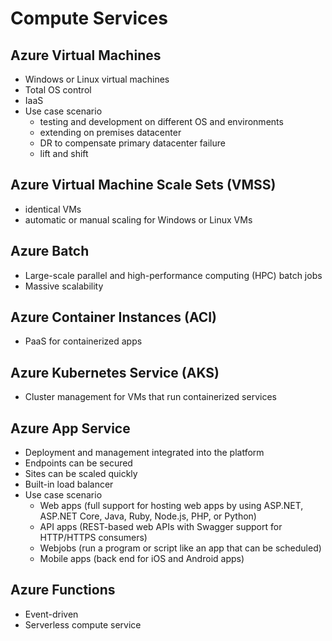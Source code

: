 # Compute Services

## Azure Virtual Machines
- Windows or Linux virtual machines
- Total OS control
- IaaS
- Use case scenario
    - testing and development on different OS and environments
    - extending on premises datacenter
    - DR to compensate primary datacenter failure
    - lift and shift

## Azure Virtual Machine Scale Sets (VMSS)
- identical VMs
- automatic or manual scaling for Windows or Linux VMs

## Azure Batch
- Large-scale parallel and high-performance computing (HPC) batch jobs
- Massive scalability

## Azure Container Instances (ACI)
- PaaS for containerized apps 

## Azure Kubernetes Service (AKS)
- Cluster management for VMs that run containerized services

## Azure App Service
- Deployment and management integrated into the platform
- Endpoints can be secured
- Sites can be scaled quickly
- Built-in load balancer
- Use case scenario
    - Web apps (full support for hosting web apps by using ASP.NET, ASP.NET Core, Java, Ruby, Node.js, PHP, or Python)
    - API apps (REST-based web APIs with Swagger support for HTTP/HTTPS consumers)
    - Webjobs (run a program or script like an app that can be scheduled)
    - Mobile apps (back end for iOS and Android apps)

 ## Azure Functions
 - Event-driven
 - Serverless compute service